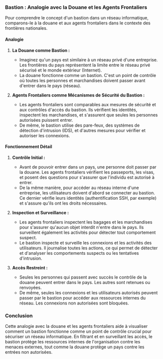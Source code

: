 ### Bastion : Analogie avec la Douane et les Agents Frontaliers

Pour comprendre le concept d'un bastion dans un réseau informatique, comparons-le à la douane et aux agents frontaliers dans le contexte des frontières nationales.

#### Analogie

1. **La Douane comme Bastion :**
   - Imaginez qu'un pays est similaire à un réseau privé d'une entreprise. Les frontières du pays représentent la limite entre le réseau privé sécurisé et le monde extérieur (Internet).
   - La douane fonctionne comme un bastion. C'est un point de contrôle où toutes les personnes et marchandises doivent passer avant d'entrer dans le pays (réseau).

2. **Agents Frontaliers comme Mécanismes de Sécurité du Bastion :**
   - Les agents frontaliers sont comparables aux mesures de sécurité et aux contrôles d'accès du bastion. Ils vérifient les identités, inspectent les marchandises, et s'assurent que seules les personnes autorisées puissent entrer.
   - De même, le bastion utilise des pare-feux, des systèmes de détection d'intrusion (IDS), et d'autres mesures pour vérifier et autoriser les connexions.

#### Fonctionnement Détail

1. **Contrôle Initial :**
   - Avant de pouvoir entrer dans un pays, une personne doit passer par la douane. Les agents frontaliers vérifient les passeports, les visas, et posent des questions pour s'assurer que l'individu est autorisé à entrer.
   - De la même manière, pour accéder au réseau interne d'une entreprise, les utilisateurs doivent d'abord se connecter au bastion. Ce dernier vérifie leurs identités (authentification SSH, par exemple) et s'assure qu'ils ont les droits nécessaires.

2. **Inspection et Surveillance :**
   - Les agents frontaliers inspectent les bagages et les marchandises pour s'assurer qu'aucun objet interdit n'entre dans le pays. Ils surveillent également les activités pour détecter tout comportement suspect.
   - Le bastion inspecte et surveille les connexions et les activités des utilisateurs. Il journalise toutes les actions, ce qui permet de détecter et d'analyser les comportements suspects ou les tentatives d'intrusion.

3. **Accès Restreint :**
   - Seules les personnes qui passent avec succès le contrôle de la douane peuvent entrer dans le pays. Les autres sont retenues ou renvoyées.
   - De même, seules les connexions et les utilisateurs autorisés peuvent passer par le bastion pour accéder aux ressources internes du réseau. Les connexions non autorisées sont bloquées.

### Conclusion

Cette analogie avec la douane et les agents frontaliers aide à visualiser comment un bastion fonctionne comme un point de contrôle crucial pour sécuriser un réseau informatique. En filtrant et en surveillant les accès, le bastion protège les ressources internes de l'organisation contre les menaces externes, tout comme la douane protège un pays contre les entrées non autorisées.

